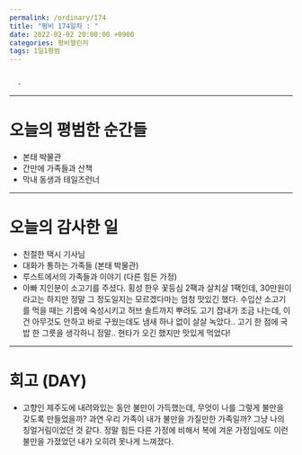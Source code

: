 ```yaml
---
permalink: /ordinary/174
title: "평비 174일차 : "
date: 2022-02-02 20:00:00 +0900
categories: 평비챌린지
tags: 1일1평범
---
```

```

  - 
```

---
# 오늘의 평범한 순간들
- 본태 박물관
- 간만에 가족들과 산책
- 막내 동생과 테일즈런너

---
# 오늘의 감사한 일
- 친절한 택시 기사님
- 대화가 통하는 가족들 (본태 박물관)
- 루스트에서의 가족들과 이야기 (다른 힘든 가정)
- 아빠 지인분이 소고기를 주셨다. 횡성 한우 꽃등심 2팩과 살치살 1팩인데, 30만원이라고는 하지만 정말 그 정도일지는 모르겠다마는 엄청 맛있긴 했다. 수입산 소고기를 먹을 때는 기름에 숙성시키고 허브 솔트까지 뿌려도 고기 잡내가 조금 나는데, 이건 아무것도 안하고 바로 구웠는데도 냄새 하나 없이 살살 녹았다.. 고기 한 점에 국밥 한 그릇을 생각하니 정말.. 현타가 오긴 했지만 맛있게 먹었다!

---
# 회고 (DAY)
- 고향인 제주도에 내려와있는 동안 불만이 가득했는데, 무엇이 나를 그렇게 불만을 갖도록 만들었을까? 과연 우리 가족이 내가 불만을 가질만한 가족일까? 그냥 나의 칭얼거림이었던 것 같다. 정말 힘든 다른 가정에 비해서 복에 겨운 가정임에도 이런 불만을 가졌었던 내가 오히려 못나게 느껴졌다.